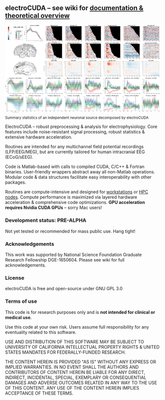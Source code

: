 ## electroCUDA – see wiki for [documentation & theoretical overview](https://github.com/kevmtan/electroCUDA/wiki)
<a href="https://github.com/kevmtan/electroCUDA/blob/master/wiki/s38_ic84_spec.jpg"><img src="https://github.com/kevmtan/electroCUDA/blob/master/wiki/s38_ic84_spec.jpg?raw=true" alt="Summary statistics of a highly-localized neuronal source decomposed by electroCUDA" width="800"/></a>
<br><sub> Summary statistics of an independent neuronal source decomposed by electroCUDA </sub>

ElectroCUDA – robust preprocessing & analysis for electrophysiology. Core features include noise-resistant signal processing, robust statistics & extensive hardware acceleration.

Routines are intended for any multichannel field potential recordings (LFP/EEG/MEG), but are currently tailored for human intracranial EEG (ECoG/sEEG).

Code is Matlab-based with calls to compiled CUDA, C/C++ & Fortran binaries. User-friendly wrappers abstract away all non-Matlab operations. Modular code & data structures facilitate easy interoperability with other packages.

Routines are compute-intensive and designed for [workstations](https://en.wikipedia.org/wiki/workstations) or [HPC nodes](https://en.wikipedia.org/wiki/High-performance_computing). Compute performance is maximized via layered hardware acceleration & comprehensive code optimizations. **GPU acceleration requires Nvidia CUDA GPUs** – sorry Mac users!

### Development status: PRE-ALPHA
Not yet tested or recommended for mass public use. Hang tight!

### Acknowledgements 
This work was supported by National Science Foundation Graduate Research Fellowship DGE-1650604. Please see wiki for full acknowledgements.

### License
electroCUDA is free and open-source under GNU GPL 3.0

### Terms of use
This code is for research purposes only and is **not intended for clinical or medical use**. 

Use this code at your own risk. Users assume full responsibility for any eventuality related to this software.

USE AND DISTRIBUTION OF THIS SOFTWARE MAY BE SUBJECT TO UNIVERSITY OF CALIFORNIA INTELLECTUAL PROPERTY RIGHTS & UNITED STATES MANDATES FOR FEDERALLY-FUNDED RESEARCH.

THE CONTENT HEREIN IS PROVIDED "AS IS" WITHOUT ANY EXPRESS OR IMPLIED WARRANTIES. IN NO EVENT SHALL THE AUTHORS AND CONTRIBUTORS OF CONTENT HEREIN BE LIABLE FOR ANY DIRECT, INDIRECT, INCIDENTAL, SPECIAL, EXEMPLARY OR CONSEQUENTIAL DAMAGES AND ADVERSE OUTCOMES RELATED IN ANY WAY TO THE USE OF THIS CONTENT. ANY USE OF THE CONTENT HEREIN IMPLIES ACCEPTANCE OF THESE TERMS.

